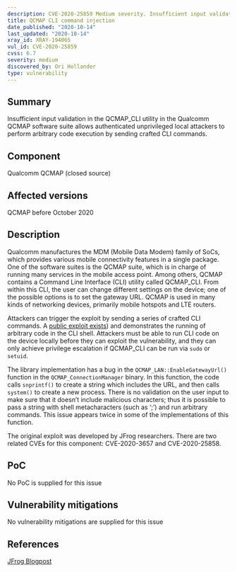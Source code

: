 ```yaml
---
description: CVE-2020-25859 Medium severity. Insufficient input validation in the QCMAP_CLI utility in the Qualcomm QCMAP software suite allows authenticated unprivileged local attackers to perform arbitrary code execution by sending crafted CLI commands.
title: QCMAP CLI command injection
date_published: "2020-10-14"
last_updated: "2020-10-14"
xray_id: XRAY-194065
vul_id: CVE-2020-25859
cvss: 6.7
severity: medium
discovered_by: Ori Hollander
type: vulnerability
---
```

## Summary
Insufficient input validation in the QCMAP_CLI utility in the Qualcomm QCMAP software suite allows authenticated unprivileged local attackers to perform arbitrary code execution by sending crafted CLI commands.

## Component

Qualcomm QCMAP (closed source)

## Affected versions

QCMAP before October 2020

## Description

Qualcomm manufactures the MDM (Mobile Data Modem) family of SoCs, which provides various mobile connectivity features in a single package. One of the software suites is the QCMAP suite, which is in charge of running many services in the mobile access point. Among others, QCMAP contains a Command Line Interface (CLI) utility called QCMAP_CLI. From within this CLI, the user can change different settings on the device; one of the possible options is to set the gateway URL. QCMAP is used in many kinds of networking devices, primarily mobile hotspots and LTE routers.

Attackers can trigger the exploit by sending a series of crafted CLI commands. A [public exploit exists](https://jfrog.com/blog/major-vulnerabilities-discovered-in-qualcomm-qcmap/)) and demonstrates the running of arbitrary code in the CLI shell. Attackers must be able to run CLI code on the device locally before they can exploit the vulnerability, and they can only achieve privilege escalation if QCMAP_CLI can be run via `sudo` or `setuid`.

The library implementation has a bug in the `QCMAP_LAN::EnableGatewayUrl()` function in the `QCMAP_ConnectionManager` binary. In this function, the code calls `snprintf()` to create a string which includes the URL, and then calls `system()` to create a new process. There is no validation on the user input to make sure that it doesn’t include malicious characters; thus it is possible to pass a string with shell metacharacters (such as  ‘;’) and run arbitrary commands. This issue appears twice in some of the implementations of this function.

The original exploit was developed by JFrog researchers. There are two related CVEs for this component: CVE-2020-3657 and CVE-2020-25858.

## PoC

No PoC is supplied for this issue

## Vulnerability mitigations

No vulnerability mitigations are supplied for this issue

## References

[JFrog Blogpost](https://jfrog.com/blog/major-vulnerabilities-discovered-in-qualcomm-qcmap/)
